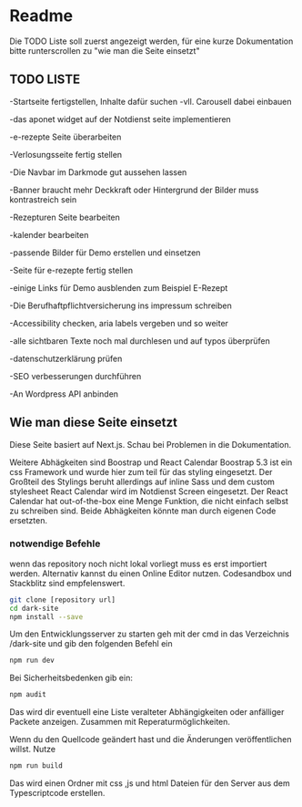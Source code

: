 # Readme
Die TODO Liste soll zuerst angezeigt werden, für eine kurze Dokumentation bitte runterscrollen zu "wie man die Seite einsetzt"

## TODO LISTE

-Startseite fertigstellen, Inhalte dafür suchen
  -vll. Carousell dabei einbauen

-das aponet widget auf der Notdienst seite implementieren

-e-rezepte Seite überarbeiten

-Verlosungsseite fertig stellen

-Die Navbar im Darkmode gut aussehen lassen

-Banner braucht mehr Deckkraft oder Hintergrund der Bilder muss kontrastreich sein

-Rezepturen Seite bearbeiten

-kalender bearbeiten

-passende Bilder für Demo erstellen und einsetzen

-Seite für e-rezepte fertig stellen

-einige Links für Demo ausblenden zum Beispiel E-Rezept

-Die Berufhaftpflichtversicherung ins impressum schreiben

-Accessibility checken, aria labels vergeben und so weiter

-alle sichtbaren Texte noch mal durchlesen und auf typos überprüfen

-datenschutzerklärung prüfen

-SEO verbesserungen durchführen

-An Wordpress API anbinden


## Wie man diese Seite einsetzt

Diese Seite basiert auf Next.js. Schau bei Problemen in die Dokumentation.

Weitere Abhägkeiten sind Boostrap und React Calendar
Boostrap 5.3 ist ein css Framework und wurde hier zum teil für das styling eingesetzt. Der Großteil des Stylings beruht allerdings auf inline Sass und dem custom stylesheet
React Calendar wird im Notdienst Screen eingesetzt. Der React Calendar hat out-of-the-box eine Menge Funktion, die nicht einfach selbst zu schreiben sind.
Beide Abhägkeiten könnte man durch eigenen Code ersetzten.

### notwendige Befehle

wenn das repository noch nicht lokal vorliegt muss es erst importiert werden.
Alternativ kannst du einen Online Editor nutzen. Codesandbox und Stackblitz sind empfelenswert.

```sh
git clone [repository url]
cd dark-site
npm install --save
```

Um den Entwicklungsserver zu starten geh mit der cmd in das Verzeichnis /dark-site und gib den folgenden Befehl ein

```sh
npm run dev
```

Bei Sicherheitsbedenken gib ein:

```sh
npm audit
```

Das wird dir eventuell eine Liste veralteter Abhängigkeiten oder anfälliger Packete anzeigen. Zusammen mit Reperaturmöglichkeiten.

Wenn du den Quellcode geändert hast und die Änderungen veröffentlichen willst. Nutze

```sh
npm run build
```

Das wird einen Ordner mit css ,js und html Dateien für den Server aus dem Typescriptcode erstellen.
